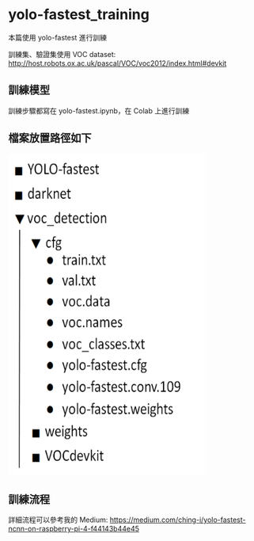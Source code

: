 # yolo-fastest_training
本篇使用 yolo-fastest 進行訓練

訓練集、驗證集使用 VOC dataset: http://host.robots.ox.ac.uk/pascal/VOC/voc2012/index.html#devkit

## 訓練模型
訓練步驟都寫在 yolo-fastest.ipynb，在 Colab 上進行訓練

## 檔案放置路徑如下
<img width="400" height="650" src="https://github.com/chingi071/yolo-fastest_training/blob/main/README_pix/image1.png"/></div>

## 訓練流程
詳細流程可以參考我的 Medium: https://medium.com/ching-i/yolo-fastest-ncnn-on-raspberry-pi-4-f44143b44e45
